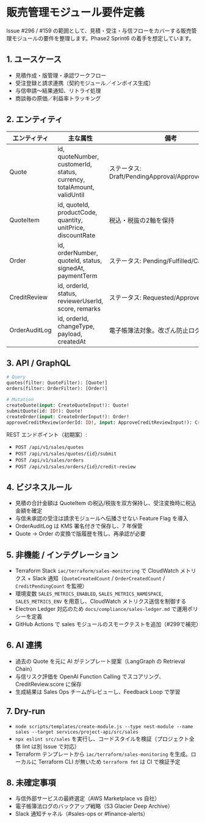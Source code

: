 # 販売管理モジュール要件定義

Issue #296 / #159 の範囲として、見積・受注・与信フローをカバーする販売管理モジュールの要件を整理します。Phase2 Sprint6 の着手を想定しています。

## 1. ユースケース
- 見積作成・版管理・承認ワークフロー
- 受注登録と請求連携（契約モジュール／インボイス生成）
- 与信申請〜結果通知、リトライ処理
- 商談毎の原価／利益率トラッキング

## 2. エンティティ
| エンティティ | 主な属性 | 備考 |
|--------------|----------|------|
| Quote | id, quoteNumber, customerId, status, currency, totalAmount, validUntil | ステータス: Draft/PendingApproval/Approved/Rejected |
| QuoteItem | id, quoteId, productCode, quantity, unitPrice, discountRate | 税込・税抜の2軸を保持 |
| Order | id, orderNumber, quoteId, status, signedAt, paymentTerm | ステータス: Pending/Fulfilled/Cancelled |
| CreditReview | id, orderId, status, reviewerUserId, score, remarks | ステータス: Requested/Approved/Rejected |
| OrderAuditLog | id, orderId, changeType, payload, createdAt | 電子帳簿法対象。改ざん防止ログに送信 |

## 3. API / GraphQL
```graphql
# Query
quotes(filter: QuoteFilter): [Quote!]
orders(filter: OrderFilter): [Order!]

# Mutation
createQuote(input: CreateQuoteInput!): Quote!
submitQuote(id: ID!): Quote!
createOrder(input: CreateOrderInput!): Order!
approveCreditReview(orderId: ID!, input: ApproveCreditReviewInput!): CreditReview!
```

REST エンドポイント（初期案）:
- `POST /api/v1/sales/quotes`
- `POST /api/v1/sales/quotes/{id}/submit`
- `POST /api/v1/sales/orders`
- `POST /api/v1/sales/orders/{id}/credit-review`

## 4. ビジネスルール
- 見積の合計金額は QuoteItem の税込/税抜を双方保持し、受注変換時に税込金額を確定
- 与信未承認の受注は請求モジュールへ伝播させない Feature Flag を導入
- OrderAuditLog は KMS 署名付きで保存し、7 年保管
- Quote → Order の変換で版履歴を残し、再承認が必要

## 5. 非機能 / インテグレーション
- Terraform Stack `iac/terraform/sales-monitoring` で CloudWatch メトリクス + Slack 通知（`QuoteCreatedCount` / `OrderCreatedCount` / `CreditPendingCount` を監視）
- 環境変数 `SALES_METRICS_ENABLED`, `SALES_METRICS_NAMESPACE`, `SALES_METRICS_ENV` を用意し、CloudWatch メトリクス送信を制御する
- Electron Ledger 対応のため `docs/compliance/sales-ledger.md` で運用ポリシーを定義
- GitHub Actions で sales モジュールのスモークテストを追加（#299で補完）

## 6. AI 連携
- 過去の Quote を元に AI がテンプレート提案（LangGraph の Retrieval Chain）
- 与信リスク評価を OpenAI Function Calling でスコアリング、CreditReview.score に保存
- 生成結果は Sales Ops チームがレビューし、Feedback Loop で学習

## 7. Dry-run
- `node scripts/templates/create-module.js --type nest-module --name sales --target services/project-api/src/sales`
- `npx eslint src/sales` を実行し、コードスタイルを検証（プロジェクト全体 lint は別 Issue で対応）
- Terraform テンプレートから `iac/terraform/sales-monitoring` を生成。ローカルに Terraform CLI が無いため `terraform fmt` は CI で検証予定

## 8. 未確定事項
- 与信外部サービスの最終選定（AWS Marketplace vs 自社）
- 電子帳簿法ログのバックアップ戦略（S3 Glacier Deep Archive）
- Slack 通知チャネル（#sales-ops or #finance-alerts）
